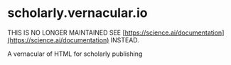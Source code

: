 # scholarly.vernacular.io

THIS IS NO LONGER MAINTAINED SEE [https://science.ai/documentation](https://science.ai/documentation) INSTEAD.

A vernacular of HTML for scholarly publishing
